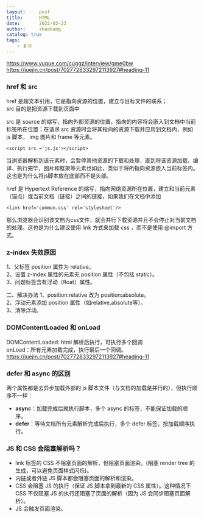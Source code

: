```yaml
---
layout:     post
title:      HTML
date:       2022-02-23
author:     shaokang
catalog: true
tags:
    - 复习
---
```

https://www.yuque.com/cuggz/interview/gme0bw
https://juejin.cn/post/7027728332972113927#heading-11

### href 和 src
href 是超文本引用，它是指向资源的位置，建立与目标文件的联系；  
src 目的是把资源下载到页面中

src 是 source 的缩写，指向外部资源的位置，指向的内容将会嵌入到文档中当前标签所在位置；在请求 src 资源时会将其指向的资源下载并应用到文档内，例如 js 脚本， img 图片和 frame 等元素。
```
<script src ='js.js'></script>
```

当浏览器解析到该元素时，会暂停其他资源的下载和处理，直到将该资源加载、编译、执行完毕，图片和框架等元素也如此，类似于将所指向资源嵌入当前标签内。这也是为什么将js脚本放在底部而不是头部。

href 是 Hypertext Reference 的缩写，指向网络资源所在位置，建立和当前元素（锚点）或当前文档（链接）之间的链接，如果我们在文档中添加
```
<link href='common.css' rel='stylesheet'/>
```
那么浏览器会识别该文档为css文件，就会并行下载资源并且不会停止对当前文档的处理。这也是为什么建议使用 link 方式来加载 css ，而不是使用 @import 方式。

### z-index 失效原因
1、父标签 position 属性为 relative。  
2、设置 z-index 属性的元素无 position 属性（不包括 static）。  
3、问题标签含有浮动（float）属性。

二、解决办法
1、position:relative 改为 position:absolute。  
2、浮动元素添加 position 属性（如relative,absolute等）。  
3、清除浮动。

### DOMContentLoaded 和 onLoad
DOMContentLoaded: html 解析后执行，可执行多个回调  
onLoad：所有元素加载完成，执行最后一个回调。  
https://juejin.cn/post/7027728332972113927#heading-11

### defer 和 async 的区别
两个属性都是去异步加载外部的 js 脚本文件（与文档的加载是并行的），但执行顺序不一样：
* **async**：加载完成后就执行脚本，多个 async 的标签，不能保证加载的顺序。
* **defer**：等待文档所有元素解析完成后执行，多个 defer 标签，按加载顺序执行。

### JS 和 CSS 会阻塞解析吗？
* link 标签的 CSS 不阻塞页面的解析，但阻塞页面渲染。(阻塞 render tree 的生成，可以避免页面样式闪烁)。
* 内链或者外链 JS 脚本都会阻塞页面的解析和渲染。
* CSS 会阻塞 JS 的执行（保证 JS 脚本拿到最新的 CSS 属性）。这种情况下 CSS 不仅阻塞 JS 的执行还阻塞了页面的解析（因为 JS 会同步阻塞页面解析）。
* JS 会触发页面渲染。
